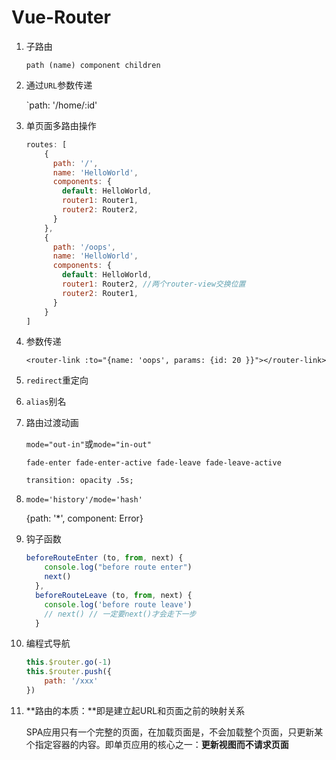 # Vue-Router

1. 子路由

   `path (name) component children`

2. 通过`URL`参数传递

   `path: '/home/:id'

3. 单页面多路由操作

   ```javascript
   routes: [
       {
         path: '/',
         name: 'HelloWorld',
         components: {
           default: HelloWorld,
           router1: Router1,
           router2: Router2,
         }
       },
       {
         path: '/oops',
         name: 'HelloWorld',
         components: {
           default: HelloWorld,
           router1: Router2, //两个router-view交换位置
           router2: Router1,
         }
       }
   ]
   ```

   

4. 参数传递

   `<router-link :to="{name: 'oops', params: {id: 20 }}"></router-link>`

5. `redirect`重定向

6. `alias`别名

7. 路由过渡动画

   `mode="out-in"`或`mode="in-out"`

   `fade-enter fade-enter-active fade-leave fade-leave-active`

   `transition: opacity .5s;` 

8. `mode='history'/mode='hash'`

   {path: '*', component: Error}

9. 钩子函数

   ```javascript
   beforeRouteEnter (to, from, next) {
       console.log("before route enter")
       next()
     },
     beforeRouteLeave (to, from, next) {
       console.log('before route leave')
       // next() // 一定要next()才会走下一步
     }
   ```

10. 编程式导航

    ```javascript
    this.$router.go(-1)
    this.$router.push({
        path: '/xxx'
    })
    ```

11. **路由的本质：**即是建立起URL和页面之前的映射关系

    SPA应用只有一个完整的页面，在加载页面是，不会加载整个页面，只更新某个指定容器的内容。即单页应用的核心之一：**更新视图而不请求页面**

    